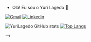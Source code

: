 - Olá! Eu sou o Yuri Lagedo 👋

[![Gmail](https://img.shields.io/badge/Gmail-D14836?style=for-the-badge&logo=gmail&logoColor=white)](yurilagedocoli2@gmail.com)
[![Linkedin](https://img.shields.io/badge/LinkedIn-0077B5?style=for-the-badge&logo=linkedin&logoColor=white)](https://www.linkedin.com/in/yuri-lagedo-coli-26aa08240/)

![YuriLagedo GitHub stats](https://github-readme-stats.vercel.app/api?username=YuriLagedo&show_icons=true&theme=tokyonight)
[![Top Langs](https://github-readme-stats.vercel.app/api/top-langs/?username=YuriLagedo&langs_count=8&theme=tokyonight)](https://github.com/anuraghazra/github-readme-stats)


-->
